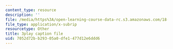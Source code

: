 ```yaml
---
content_type: resource
description: ''
file: /media/https%3A/open-learning-course-data-rc.s3.amazonaws.com/18-217-graph-theory-and-additive-combinatorics-fall-2019/7052d72bb29305a0dfe1477d12e6ddd6_BatYGepHsnc.srt
file_type: application/x-subrip
resourcetype: Other
title: 3play caption file
uid: 7052d72b-b293-05a0-dfe1-477d12e6ddd6
---
```

